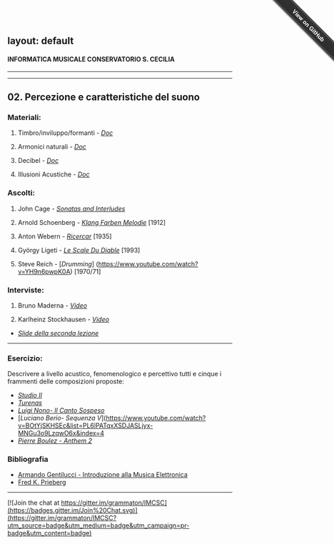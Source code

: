 layout: default
---
#### INFORMATICA MUSICALE CONSERVATORIO S. CECILIA
----
----

## 02. Percezione e caratteristiche del suono

### Materiali:


 1. Timbro/inviluppo/formanti - [*Doc*](http://fisicaondemusica.unimore.it/Percezione_del_timbro.html)
  
 2. Armonici naturali - [*Doc*](http://it.wikipedia.org/wiki/Armonici_naturali) 
   
 3. Decibel - [*Doc*](http://fisicaondemusica.unimore.it/Domande_misura.html) 
 
 4. Illusioni Acustiche - [*Doc*](http://fisicaondemusica.unimore.it/Effetti_e_illusioni_acustiche.html)
 
 ### Ascolti:
 
 1. John Cage - [*Sonatas and Interludes*](https://www.youtube.com/watch?v=xObkMpQqUyU)
  
 2. Arnold Schoenberg - [*Klang Farben Melodie*](https://www.youtube.com/watch?v=OceD--RLlxY) [1912]
 
 3. Anton Webern - [*Ricercar*](https://www.youtube.com/watch?v=DIHDY0WEktw) [1935]
 
 4. György Ligeti - [*Le Scale Du Diable*](https://www.youtube.com/watch?v=4x92olBQu94) [1993]
     
 5. Steve Reich - [*Drumming*] (https://www.youtube.com/watch?v=YH9n6pwpK0A) [1970/71]
   
  ### Interviste:
  
  1. Bruno Maderna - [*Video*](https://www.youtube.com/watch?v=5AxNcusxShQ)
  
  2. Karlheinz Stockhausen - [*Video*](https://www.youtube.com/watch?v=x-bp0e8YmtM)
 
 
* [*Slide della seconda lezione*](https://copy.com/048uGM8WP4XsLjIj)
 
----

### Esercizio:

Descrivere a livello acustico, fenomenologico e percettivo tutti e cinque i frammenti delle composizioni proposte:

* [*Studio II*](https://www.youtube.com/watch?v=6Plz8vDzrho&list=PL6lPATqxXSDJASLjyx-MNGu3o9LzqwO6x)
* [*Turenas*](https://www.youtube.com/watch?v=S4KrQntifnQ&index=3&list=PL6lPATqxXSDJASLjyx-MNGu3o9LzqwO6x)
* [*Luigi Nono- Il Canto Sospeso*](https://www.youtube.com/watch?v=S4KrQntifnQ&list=PL6lPATqxXSDJASLjyx-MNGu3o9LzqwO6x&index=3)
* [*Luciano Berio- Sequenza V*](https://www.youtube.com/watch?v=BOtYjSKHSEc&list=PL6lPATqxXSDJASLjyx-MNGu3o9LzqwO6x&index=4
* [*Pierre Boulez - Anthem 2*](https://www.youtube.com/watch?v=C7dXAKIOtWo&list=PL6lPATqxXSDJASLjyx-MNGu3o9LzqwO6x&index=5)

### Bibliografia

 - [Armando Gentilucci - Introduzione alla Musica Elettronica](https://copy.com/gmatZ8qkaw1WROAG)
 - [Fred K. Prieberg](https://copy.com/mU6LRdCdxUlrVAIZ)
 
----

[![Join the chat at https://gitter.im/grammaton/IMCSC](https://badges.gitter.im/Join%20Chat.svg)](https://gitter.im/grammaton/IMCSC?utm_source=badge&utm_medium=badge&utm_campaign=pr-badge&utm_content=badge)
 
<div class="github-fork-ribbon-wrapper right fixed" style="width: 150px;height: 150px;position: fixed;overflow: hidden;top: 0;z-index: 9999;pointer-events: none;right: 0;"><div class="github-fork-ribbon" style="position: absolute;padding: 2px 0;background-color: #333;background-image: linear-gradient(to bottom, rgba(0, 0, 0, 0), rgba(0, 0, 0, 0.15));-webkit-box-shadow: 0 2px 3px 0 rgba(0, 0, 0, 0.5);-moz-box-shadow: 0 2px 3px 0 rgba(0, 0, 0, 0.5);box-shadow: 0 2px 3px 0 rgba(0, 0, 0, 0.5);z-index: 9999;pointer-events: auto;top: 42px;right: -43px;-webkit-transform: rotate(45deg);-moz-transform: rotate(45deg);-ms-transform: rotate(45deg);-o-transform: rotate(45deg);transform: rotate(45deg);"><a href="https://github.com/grammaton/IMCSC" style="font: 700 13px &quot;Helvetica Neue&quot;, Helvetica, Arial, sans-serif;color: #fff;text-decoration: none;text-shadow: 0 -1px rgba(0, 0, 0, 0.5);text-align: center;width: 200px;line-height: 20px;display: inline-block;padding: 2px 0;border-width: 1px 0;border-style: dotted;border-color: rgba(255, 255, 255, 0.7);">View on GitHub</a></div></div>
